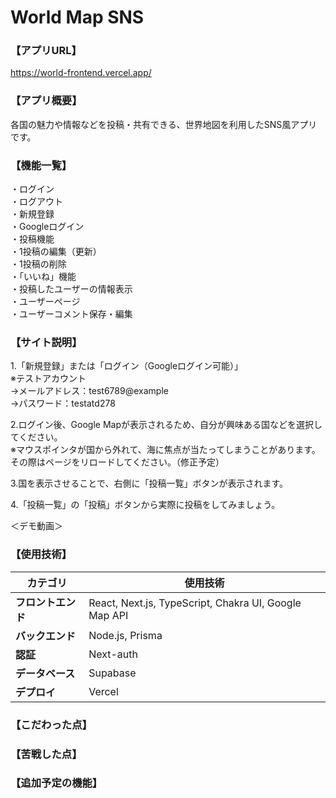 # World Map SNS

### 【アプリURL】  
https://world-frontend.vercel.app/

### 【アプリ概要】
各国の魅力や情報などを投稿・共有できる、世界地図を利用したSNS風アプリです。

### 【機能一覧】  
・ログイン  
・ログアウト  
・新規登録  
・Googleログイン  
・投稿機能  
・1投稿の編集（更新）  
・1投稿の削除  
・「いいね」機能  
・投稿したユーザーの情報表示  
・ユーザーページ  
・ユーザーコメント保存・編集  

### 【サイト説明】
1.「新規登録」または「ログイン（Googleログイン可能）」  
※テストアカウント  
  →メールアドレス：test6789@example  
  →パスワード：testatd278  
 
2.ログイン後、Google Mapが表示されるため、自分が興味ある国などを選択してください。  
※マウスポインタが国から外れて、海に焦点が当たってしまうことがあります。その際はページをリロードしてください。（修正予定）

3.国を表示させることで、右側に「投稿一覧」ボタンが表示されます。

4.「投稿一覧」の「投稿」ボタンから実際に投稿をしてみましょう。

＜デモ動画＞

### 【使用技術】  
| カテゴリ       | 使用技術            |
|---------------|----------------------|
| **フロントエンド** | React, Next.js, TypeScript, Chakra UI, Google Map API |
| **バックエンド**   | Node.js, Prisma      |
| **認証**         | Next-auth             |
| **データベース**   | Supabase             |
| **デプロイ**     | Vercel               |


### 【こだわった点】

### 【苦戦した点】

### 【追加予定の機能】
